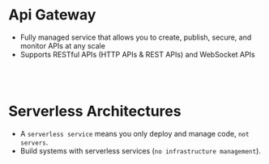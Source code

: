 # Api Gateway

* Fully managed service that allows you to create, publish, secure, and monitor APIs at any scale
* Supports RESTful APIs (HTTP APIs & REST APIs) and WebSocket APIs

<br><br>

# Serverless Architectures

* A `serverless service` means you only deploy and manage code, `not servers`.
* Build systems with serverless services (`no infrastructure management`).

<br><br>


